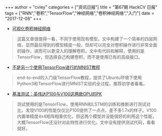 +++
author = "cvley"
categories = ["资讯日报"]
title = "第67期 HackCV 日报"
tags = ["RNN","卷积","TensorFlow","神经网络","卷积神经网络","入门"]
date = "2017-12-08"
+++

- [可视化卷积神经网络](https://www.oreilly.com/ideas/visualizing-convolutional-neural-networks?from=hackcv&hmsr=hackcv.com&utm_medium=hackcv.com&utm_source=hackcv.com)

> 这篇文章很值得一看，不同于使用现有模型，文中构建了一个简单的四层网络，显然最后得到的模型精度一般，但却可以完全对卷积操作进行非常全面的操作，进而可以更深入的理解卷积。文中有代码和解释，使用的是TensorFlow，但选择自己构建卷积，而不是使用已有的高级接口。

- [不是另一个使用TensorFlow进行的MNIST教程](https://www.oreilly.com/learning/not-another-mnist-tutorial-with-tensorflow?from=hackcv&hmsr=hackcv.com&utm_medium=hackcv.com&utm_source=hackcv.com)

> end-to-end的入门级TensorFlow教程，提供了Ubuntu环境下使用Python3和TensorFlow进行MNIST实验的全过程，推荐初学者看看。

- [基准测试：英伟达P100与V100这两款GPU的PK](https://www.xcelerit.com/computing-benchmarks/insights/benchmarks-deep-learning-nvidia-p100-vs-v100-gpu/?from=hackcv&hmsr=hackcv.com&utm_medium=hackcv.com&utm_source=hackcv.com)

> 测试使用的是TensorFlow，使用RNN和LSTM的训练和推断进行测试对比，发现V100的性能仅仅比P100提供了一点点，差不多1.7x的样子。V100内置单精度4x4矩阵相乘优化，但这两个模型并没能很好的利用这个性能，大概TensorFlow还没针对此特性进行优化。文中没有提供测试代码，看看就好。


